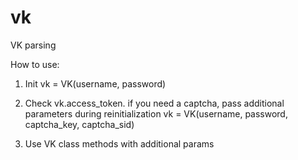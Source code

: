 # vk
VK parsing

How to use:

1) Init vk = VK(username, password)

3) Check vk.access_token. if you need a captcha, pass additional parameters during reinitialization vk = VK(username, password, captcha_key, captcha_sid)

2) Use VK class methods with additional params
